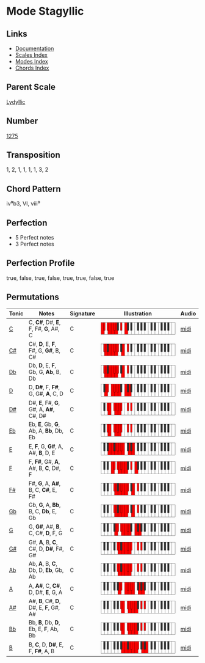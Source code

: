 # Mode Stagyllic

## Links

- [Documentation](README.md)
- [Scales Index](Scales.md)
- [Modes Index](Modes.md)
- [Chords Index](Chords.md)

## Parent Scale

[Lydyllic](ScaleLydyllic.md)

## Number

[1275](https://ianring.com/musictheory/scales/1275)

## Transposition

1, 2, 1, 1, 1, 1, 3, 2

## Chord Pattern

iv⁰b3, VI, viii⁰

## Perfection

- 5 Perfect notes
- 3 Perfect notes

## Perfection Profile

true, false, true, false, true, true, false, true

## Permutations

| Tonic | Notes | Signature | Illustration | Audio |
|-------|-------|-----------|--------------|-------|
| [C](ModeCNaturalStagyllic.md) | C, **C#**, D#, **E**, F, F#, **G**, A#, C | C | ![CNaturalStagyllic](ModeCNaturalStagyllic.png) | [midi](https://github.com/edipermadi/music/blob/main/docs/ModeCNaturalStagyllic.mid?raw=true) |
| [C#](ModeCSharpStagyllic.md) | C#, **D**, E, **F**, F#, G, **G#**, B, C# | C | ![CSharpStagyllic](ModeCSharpStagyllic.png) | [midi](https://github.com/edipermadi/music/blob/main/docs/ModeCSharpStagyllic.mid?raw=true) |
| [Db](ModeDFlatStagyllic.md) | Db, **D**, E, **F**, Gb, G, **Ab**, B, Db | C | ![DFlatStagyllic](ModeDFlatStagyllic.png) | [midi](https://github.com/edipermadi/music/blob/main/docs/ModeDFlatStagyllic.mid?raw=true) |
| [D](ModeDNaturalStagyllic.md) | D, **D#**, F, **F#**, G, G#, **A**, C, D | C | ![DNaturalStagyllic](ModeDNaturalStagyllic.png) | [midi](https://github.com/edipermadi/music/blob/main/docs/ModeDNaturalStagyllic.mid?raw=true) |
| [D#](ModeDSharpStagyllic.md) | D#, **E**, F#, **G**, G#, A, **A#**, C#, D# | C | ![DSharpStagyllic](ModeDSharpStagyllic.png) | [midi](https://github.com/edipermadi/music/blob/main/docs/ModeDSharpStagyllic.mid?raw=true) |
| [Eb](ModeEFlatStagyllic.md) | Eb, **E**, Gb, **G**, Ab, A, **Bb**, Db, Eb | C | ![EFlatStagyllic](ModeEFlatStagyllic.png) | [midi](https://github.com/edipermadi/music/blob/main/docs/ModeEFlatStagyllic.mid?raw=true) |
| [E](ModeENaturalStagyllic.md) | E, **F**, G, **G#**, A, A#, **B**, D, E | C | ![ENaturalStagyllic](ModeENaturalStagyllic.png) | [midi](https://github.com/edipermadi/music/blob/main/docs/ModeENaturalStagyllic.mid?raw=true) |
| [F](ModeFNaturalStagyllic.md) | F, **F#**, G#, **A**, A#, B, **C**, D#, F | C | ![FNaturalStagyllic](ModeFNaturalStagyllic.png) | [midi](https://github.com/edipermadi/music/blob/main/docs/ModeFNaturalStagyllic.mid?raw=true) |
| [F#](ModeFSharpStagyllic.md) | F#, **G**, A, **A#**, B, C, **C#**, E, F# | C | ![FSharpStagyllic](ModeFSharpStagyllic.png) | [midi](https://github.com/edipermadi/music/blob/main/docs/ModeFSharpStagyllic.mid?raw=true) |
| [Gb](ModeGFlatStagyllic.md) | Gb, **G**, A, **Bb**, B, C, **Db**, E, Gb | C | ![GFlatStagyllic](ModeGFlatStagyllic.png) | [midi](https://github.com/edipermadi/music/blob/main/docs/ModeGFlatStagyllic.mid?raw=true) |
| [G](ModeGNaturalStagyllic.md) | G, **G#**, A#, **B**, C, C#, **D**, F, G | C | ![GNaturalStagyllic](ModeGNaturalStagyllic.png) | [midi](https://github.com/edipermadi/music/blob/main/docs/ModeGNaturalStagyllic.mid?raw=true) |
| [G#](ModeGSharpStagyllic.md) | G#, **A**, B, **C**, C#, D, **D#**, F#, G# | C | ![GSharpStagyllic](ModeGSharpStagyllic.png) | [midi](https://github.com/edipermadi/music/blob/main/docs/ModeGSharpStagyllic.mid?raw=true) |
| [Ab](ModeAFlatStagyllic.md) | Ab, **A**, B, **C**, Db, D, **Eb**, Gb, Ab | C | ![AFlatStagyllic](ModeAFlatStagyllic.png) | [midi](https://github.com/edipermadi/music/blob/main/docs/ModeAFlatStagyllic.mid?raw=true) |
| [A](ModeANaturalStagyllic.md) | A, **A#**, C, **C#**, D, D#, **E**, G, A | C | ![ANaturalStagyllic](ModeANaturalStagyllic.png) | [midi](https://github.com/edipermadi/music/blob/main/docs/ModeANaturalStagyllic.mid?raw=true) |
| [A#](ModeASharpStagyllic.md) | A#, **B**, C#, **D**, D#, E, **F**, G#, A# | C | ![ASharpStagyllic](ModeASharpStagyllic.png) | [midi](https://github.com/edipermadi/music/blob/main/docs/ModeASharpStagyllic.mid?raw=true) |
| [Bb](ModeBFlatStagyllic.md) | Bb, **B**, Db, **D**, Eb, E, **F**, Ab, Bb | C | ![BFlatStagyllic](ModeBFlatStagyllic.png) | [midi](https://github.com/edipermadi/music/blob/main/docs/ModeBFlatStagyllic.mid?raw=true) |
| [B](ModeBNaturalStagyllic.md) | B, **C**, D, **D#**, E, F, **F#**, A, B | C | ![BNaturalStagyllic](ModeBNaturalStagyllic.png) | [midi](https://github.com/edipermadi/music/blob/main/docs/ModeBNaturalStagyllic.mid?raw=true) |
